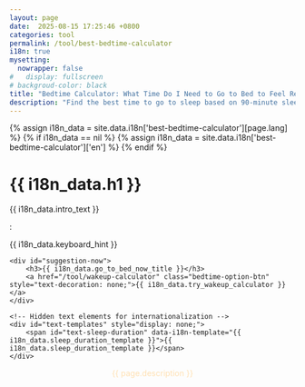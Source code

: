 ```yaml
---
layout: page
date:  2025-08-15 17:25:46 +0800
categories: tool
permalink: /tool/best-bedtime-calculator
i18n: true
mysetting:
  nowrapper: false
#   display: fullscreen
# backgroud-color: black
title: "Bedtime Calculator: What Time Do I Need to Go to Bed to Feel Refreshed?"
description: "Find the best time to go to sleep based on 90-minute sleep cycles. It can help you wake up feeling refreshed and energetic."
---
```


{% assign i18n_data = site.data.i18n['best-bedtime-calculator'][page.lang] %}
{% if i18n_data == nil %}
  {% assign i18n_data = site.data.i18n['best-bedtime-calculator']['en'] %}
{% endif %}

<link rel="stylesheet" href="/assets/css/best-bedtime-calculator.css?v=1">

<div id="sleep-calculator-container">
    <h1>{{ i18n_data.h1 }}</h1>
    <p>{{ i18n_data.intro_text }}</p>
    <div id="controls">
        <div class="custom-time-picker">
            <div class="time-scroller" id="hour-scroller"></div>
            <span class="time-picker-separator">:</span>
            <div class="time-scroller" id="minute-scroller"></div>
            <div class="time-scroller" id="ampm-scroller"></div>
        </div>
    </div>
    <p class="keyboard-hint">{{ i18n_data.keyboard_hint }}</p>
    <div id="results-container" style="display: none;">
        <h3 id="results-title">{{ i18n_data.results_title_prefix }} <span id="wake-up-time"></span>{{ i18n_data.results_title_suffix }} <small style="font-weight: normal;">{{ i18n_data.results_small_text }}</small></h3>
        <div id="bedtime-options"></div>
                                <div style="background-color: #1c2b3a; border-left: 5px solid #00c7b4; padding: 15px; margin: 20px 0 0 0; border-radius: 4px; color: #e0e0e0; font-size: 15px; text-align: left;">
          <p style="margin: 0 0 10px 0; font-weight: bold;"><span style="color: #ff6b6b;">❤</span> {{ i18n_data.advice_title }}: <a href="https://www.bhf.org.uk/informationsupport/heart-matters-magazine/news/behind-the-headlines/sleep-time-and-heart-disease" target="_blank" style="color: #8492a6; text-decoration: none; font-size: 12px;">{{ i18n_data.read_more }}</a></p>
          <ul style="margin: 0; padding-left: 0; list-style-type: none;">
            <li style="margin-bottom: 10px; padding-left: 20px; position: relative;">
              <span style="position: absolute; left: 0; color: #00c7b4;">✔</span>
              {{ i18n_data.advice_item1_prefix }}<strong>{{ i18n_data.advice_item1_bold }}</strong>{{ i18n_data.advice_item1_suffix }}
            </li>
            <li style="padding-left: 20px; position: relative;">
              <span style="position: absolute; left: 0; color: #00c7b4;">✔</span>
              {{ i18n_data.advice_item2_prefix }}<strong>{{ i18n_data.advice_item2_bold }}</strong>{{ i18n_data.advice_item2_suffix }}
            </li>
          </ul>
        </div>
    </div>
    
    <div id="suggestion-now">
        <h3>{{ i18n_data.go_to_bed_now_title }}</h3>
        <a href="/tool/wakeup-calculator" class="bedtime-option-btn" style="text-decoration: none;">{{ i18n_data.try_wakeup_calculator }}</a>
    </div>

    <!-- Hidden text elements for internationalization -->
    <div id="text-templates" style="display: none;">
        <span id="text-sleep-duration" data-i18n-template="{{ i18n_data.sleep_duration_template }}">{{ i18n_data.sleep_duration_template }}</span>
    </div>
</div>

<script src="/assets/js/best-bedtime-calculator.js?v=1"></script>



<p style="text-align:center;color:#FFE0B2">{{ page.description }}</p>